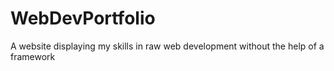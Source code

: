# WebDevPortfolio
A website displaying my skills in raw web development without the help of a framework
